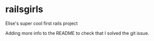# railsgirls
Elise's super cool first rails project

Adding more info to the README to check that I solved the git issue.